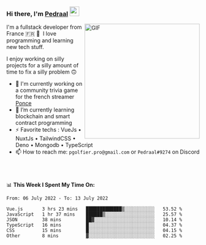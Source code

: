 ### Hi there, I'm <a href="https://pedraal.dev" target="_blank">Pedraal</a> <img src="https://media.giphy.com/media/hvRJCLFzcasrR4ia7z/giphy.gif" width="25px">
<img align="right" alt="GIF" src="https://pedraal.dev/avatar.png" width="300" height="300" />

I'm a fullstack developer from France 🇫🇷 🥖 &nbsp;I love programming and learning new
tech stuff.

I enjoy working on silly projects for a silly amount of time to fix a silly problem 🙃

- 🔭  I'm currently working on a community trivia game for the french streamer <a href="https://twitch.tv/ponce" target="_blank">Ponce</a>
- 🌱 I’m currently learning blockchain and smart contract programming
- ⚡ Favorite techs : VueJs &bull; NuxtJs &bull; TailwindCSS &bull; Deno &bull; Mongodb &bull; TypeScript
- 📫 How to reach me: `pgolfier.pro@gmail.com` or `Pedraal#9274` on Discord

<br>
<br>

📊 **This Week I Spent My Time On:**
<!--START_SECTION:waka-->

```text
From: 06 July 2022 - To: 13 July 2022

Vue.js       3 hrs 23 mins   █████████████▒░░░░░░░░░░░   53.52 %
JavaScript   1 hr 37 mins    ██████▒░░░░░░░░░░░░░░░░░░   25.57 %
JSON         38 mins         ██▓░░░░░░░░░░░░░░░░░░░░░░   10.14 %
TypeScript   16 mins         █░░░░░░░░░░░░░░░░░░░░░░░░   04.37 %
CSS          15 mins         █░░░░░░░░░░░░░░░░░░░░░░░░   04.15 %
Other        8 mins          ▓░░░░░░░░░░░░░░░░░░░░░░░░   02.25 %
```

<!--END_SECTION:waka-->
